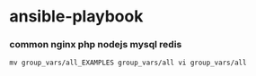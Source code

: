 # ansible-playbook

### common nginx php nodejs mysql redis

``
mv group_vars/all_EXAMPLES group_vars/all
vi group_vars/all
``
